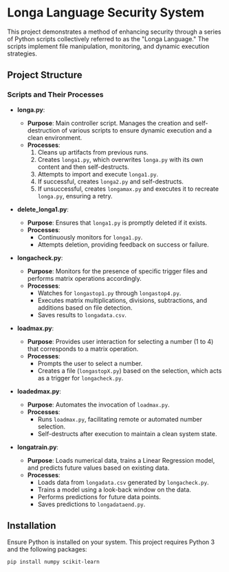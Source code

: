 # Longa Language Security System

This project demonstrates a method of enhancing security through a series of Python scripts collectively referred to as the "Longa Language." The scripts implement file manipulation, monitoring, and dynamic execution strategies.

## Project Structure

### Scripts and Their Processes

- **longa.py**:
  - **Purpose**: Main controller script. Manages the creation and self-destruction of various scripts to ensure dynamic execution and a clean environment.
  - **Processes**:
    1. Cleans up artifacts from previous runs.
    2. Creates `longa1.py`, which overwrites `longa.py` with its own content and then self-destructs.
    3. Attempts to import and execute `longa1.py`.
    4. If successful, creates `longa2.py` and self-destructs.
    5. If unsuccessful, creates `longamax.py` and executes it to recreate `longa.py`, ensuring a retry.

- **delete_longa1.py**:
  - **Purpose**: Ensures that `longa1.py` is promptly deleted if it exists.
  - **Processes**:
    - Continuously monitors for `longa1.py`.
    - Attempts deletion, providing feedback on success or failure.

- **longacheck.py**:
  - **Purpose**: Monitors for the presence of specific trigger files and performs matrix operations accordingly.
  - **Processes**:
    - Watches for `longastop1.py` through `longastop4.py`.
    - Executes matrix multiplications, divisions, subtractions, and additions based on file detection.
    - Saves results to `longadata.csv`.

- **loadmax.py**:
  - **Purpose**: Provides user interaction for selecting a number (1 to 4) that corresponds to a matrix operation.
  - **Processes**:
    - Prompts the user to select a number.
    - Creates a file (`longastopX.py`) based on the selection, which acts as a trigger for `longacheck.py`.

- **loadedmax.py**:
  - **Purpose**: Automates the invocation of `loadmax.py`.
  - **Processes**:
    - Runs `loadmax.py`, facilitating remote or automated number selection.
    - Self-destructs after execution to maintain a clean system state.

- **longatrain.py**:
  - **Purpose**: Loads numerical data, trains a Linear Regression model, and predicts future values based on existing data.
  - **Processes**:
    - Loads data from `longadata.csv` generated by `longacheck.py`.
    - Trains a model using a look-back window on the data.
    - Performs predictions for future data points.
    - Saves predictions to `longadataend.py`.

## Installation

Ensure Python is installed on your system. This project requires Python 3 and the following packages:

```bash
pip install numpy scikit-learn